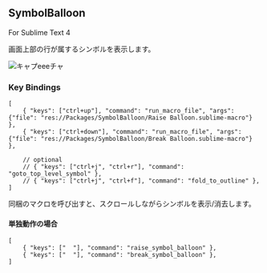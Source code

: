 ## SymbolBalloon

For Sublime Text 4

画面上部の行が属するシンボルを表示します。

![キャプeeeチャ](https://user-images.githubusercontent.com/123632250/225626963-f59b87a5-3fd4-4a3d-a47b-50211db2f0da.PNG)


### Key Bindings

```
[
	{ "keys": ["ctrl+up"], "command": "run_macro_file", "args": {"file": "res://Packages/SymbolBalloon/Raise Balloon.sublime-macro"} },
	{ "keys": ["ctrl+down"], "command": "run_macro_file", "args": {"file": "res://Packages/SymbolBalloon/Break Balloon.sublime-macro"} },

	// optional
	// { "keys": ["ctrl+j", "ctrl+r"], "command": "goto_top_level_symbol" },
	// { "keys": ["ctrl+j", "ctrl+f"], "command": "fold_to_outline" },
]
```


同梱のマクロを呼び出すと、スクロールしながらシンボルを表示/消去します。


#### 単独動作の場合

```
[
	{ "keys": ["  "], "command": "raise_symbol_balloon" },
	{ "keys": ["  "], "command": "break_symbol_balloon" },
]
```
